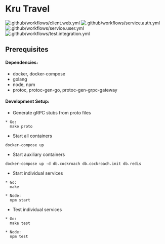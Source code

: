 # Kru Travel

![.github/workflows/client.web.yml](https://github.com/jace-ys/kru-travel/workflows/.github/workflows/client.web.yml/badge.svg)
![.github/workflows/service.auth.yml](https://github.com/jace-ys/kru-travel/workflows/.github/workflows/service.auth.yml/badge.svg)
![.github/workflows/service.user.yml](https://github.com/jace-ys/kru-travel/workflows/.github/workflows/service.user.yml/badge.svg)
![.github/workflows/test.integration.yml](https://github.com/jace-ys/kru-travel/workflows/.github/workflows/test.integration.yml/badge.svg)

## Prerequisites

#### Dependencies:

- docker, docker-compose
- golang
- node, npm
- protoc, protoc-gen-go, protoc-gen-grpc-gateway

#### Development Setup:

- Generate gRPC stubs from proto files

```
* Go:
  make proto
```

- Start all containers

```
docker-compose up
```

- Start auxiliary containers

```
docker-compose up -d db.cockroach db.cockroach.init db.redis
```

- Start individual services

```
* Go:
  make

* Node:
  npm start
```

- Test individual services

```
* Go:
  make test

* Node:
  npm test
```
